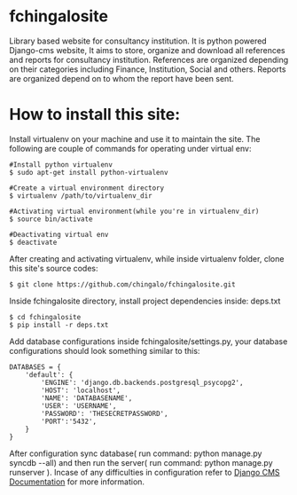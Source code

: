 fchingalosite
=============
Library based website for consultancy institution.
It is python powered Django-cms website,
It aims to store, organize and download all references and reports for consultancy institution.
References are organized depending on their categories including Finance, Institution, Social and others.
Reports are organized depend on to whom the report have been sent.

How to install this site:
====================================
Install virtualenv on your machine and use it to maintain the site.
The following are couple of commands for operating under virtual env:

	#Install python virtualenv
	$ sudo apt-get install python-virtualenv
	
	#Create a virtual environment directory
	$ virtualenv /path/to/virtualenv_dir
	
	#Activating virtual environment(while you're in virtualenv_dir)
	$ source bin/activate
	
	#Deactivating virtual env
	$ deactivate

After creating and activating virtualenv, while inside virtualenv folder,
clone this site's source codes:
	
	$ git clone https://github.com/chingalo/fchingalosite.git

Inside fchingalosite directory, install project dependencies inside: deps.txt
	
	$ cd fchingalosite
	$ pip install -r deps.txt
Add database  configurations inside fchingalosite/settings.py, your
database configurations should look something similar to this:
	
	DATABASES = {
		'default': {
			'ENGINE': 'django.db.backends.postgresql_psycopg2',
			'HOST': 'localhost',
			'NAME': 'DATABASENAME',
			'USER': 'USERNAME',
			'PASSWORD': 'THESECRETPASSWORD',
			'PORT':'5432',
		}
	}
After configuration sync database( run command: python manage.py syncdb --all) and then run the server( run command: python manage.py runserver ).
Incase of any difficulties in configuration refer to [Django CMS Documentation](http://django-cms.readthedocs.org/en/2.2/getting_started/installation.html)
for more information.

